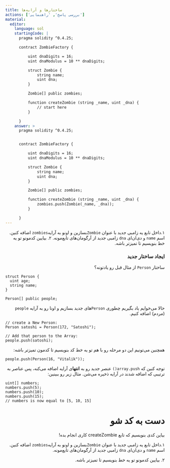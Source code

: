 ```yaml
---
title: ساختارها و آرایه‌ها
actions: ['بررسی پاسخ', 'راهنمایی']
material:
  editor:
    language: sol
    startingCode: |
      pragma solidity ^0.4.25;

      contract ZombieFactory {

          uint dnaDigits = 16;
          uint dnaModulus = 10 ** dnaDigits;

          struct Zombie {
              string name;
              uint dna;
          }

          Zombie[] public zombies;

          function createZombie (string _name, uint _dna) {
              // start here
          }

      }
    answer: >
      pragma solidity ^0.4.25;


      contract ZombieFactory {

          uint dnaDigits = 16;
          uint dnaModulus = 10 ** dnaDigits;

          struct Zombie {
              string name;
              uint dna;
          }

          Zombie[] public zombies;

          function createZombie (string _name, uint _dna) {
              zombies.push(Zombie(_name, _dna));
          }

      }
---
```


<div dir="rtl">  
  
۱.داخل تابع یه زامبی جدید با عنوان `Zombie`بسازین و اونو به آرایه`zombies` اضافه کنین. اسم `name` و دی‌ان‌ای `dna` زامبی جدید از آرگومان‌های تابع‌مونه.
۲. بیایین کدمونو تو یه خط بنویسیم تا تمیزتر باشه.

  
### ایجاد ساختار جدید

ساختار `Person` از مثال قبل رو یادتونه؟

</div>

```
struct Person {
  uint age;
  string name;
}

Person[] public people;
```


<div dir="rtl">     

حالا می‌خوایم یاد بگیریم چطوری `Person`های جدید بسازیم و اونا رو به آرایه `people` (مردم) اضافه کنیم.

</div>

```
// create a New Person:
Person satoshi = Person(172, "Satoshi");

// Add that person to the Array:
people.push(satoshi);
```


<div dir="rtl">     

همچنین می‌تونیم این دو مرحله رو با هم تو یه خط کد بنویسیم تا کدمون تمیزتر باشه:

</div>

```
people.push(Person(16, "Vitalik"));
```


<div dir="rtl">  
   
توجه کنین که `array.push()` عنصر جدید رو به **انتها**ی آرایه اضافه می‌کنه، پس عناصر به ترتیبی که اضافه شدند در آرایه ذخیره می‌شن. مثال زیر رو ببینین:

</div>

```
uint[] numbers;
numbers.push(5);
numbers.push(10);
numbers.push(15);
// numbers is now equal to [5, 10, 15]
```



<div dir="rtl">  

# دست به کد شو

بیاین کدی بنویسیم که تابع createZombie کاری انجام بده!


۱.داخل تابع یه زامبی جدید با عنوان `Zombie`بسازین و اونو به آرایه`zombies` اضافه کنین. اسم `name` و دی‌ان‌ای `dna` زامبی جدید از آرگومان‌های تابع‌مونه.

۲. بیایین کدمونو تو یه خط بنویسیم تا تمیزتر باشه.

</div>

